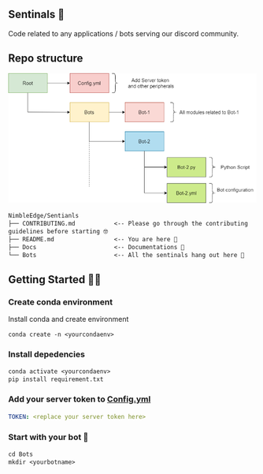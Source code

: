 ## Sentinals 🤖

Code related to any applications / bots serving our discord community.

## Repo structure

![repostructure](./assets/Repo_Structure.png)

```
NimbleEdge/Sentianls
├── CONTRIBUTING.md           <-- Please go through the contributing guidelines before starting 🤓
├── README.md                 <-- You are here 📌
├── Docs                      <-- Documentations 📄
└── Bots                      <-- All the sentinals hang out here 🌝 
```

## Getting Started 🦾🤖

### Create conda environment 

Install conda and create environment

```
conda create -n <yourcondaenv>
```

### Install depedencies

```
conda activate <yourcondaenv>
pip install requirement.txt
```
### Add your server token to [Config.yml](https://github.com/NimbleEdge/Sentinels/blob/master/config/config.yml)

```yml
TOKEN: <replace your server token here>

```

### Start with your bot 🦾
```
cd Bots
mkdir <yourbotname>
```

